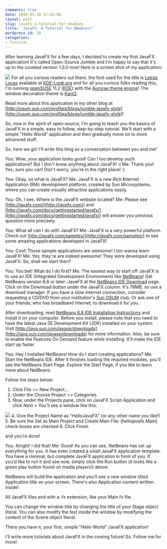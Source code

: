 ```yaml
---
comments: true
date: 2010-01-10 17:42:00
layout: post
slug: javafx-a-tutorial-for-newbies
title: 'JavaFX: A Tutorial for Newbies!'
wordpress_id: 30
categories:
- Tutorial
---
```


After learning JavaFX for a few days, I decided to create my first JavaFX application! It's called Open-Source Jumble and I'm happy to say that it's up to the coveted version 1.0.0 now! Here is a screen shot of my application:


[![](http://rishabhsrao.files.wordpress.com/2010/01/jumble_app_snapshot1.jpeg?w=175)](http://rishabhsrao.files.wordpress.com/2010/01/jumble_app_snapshot1.jpeg)
For all you curious readers out there, the font used for the title is [Letras Locas](http://www.kde-look.org/content/show.php/Letras+Locas?content=116231) available at [KDE-Look.org](http://www.kde-look.org/) and for all you curious folks reading this, I'm running [openSUSE](http://www.opensuse.org/) 11.2 ([KDE](http://www.kde.org/)) with the [Aurorae theme engine](http://www.kde-look.org/content/show.php/Aurorae+Theme+Engine?content=107158)! The window decoration theme is [Kant2](http://www.kde-look.org/content/show.php/Kant2+Aurorae?content=115339). 

Read more about this application in my other blog at [http://osum.sun.com/profiles/blogs/jumble-javafx-style](http://osum.sun.com/profiles/blogs/jumble-javafx-style)!

So, now in the spirit of open-source, I'm going to teach you the basics of JavaFX in a simple, easy to follow, step-by-step tutorial. We'll start with a simple "Hello World" application and then gradually move on to more advanced stuff.

So, here we go! I'll write this blog as a conversation between you and me!

You: Wow, your application looks good! Can I too develop such applications? But I don't know anything about JavaFX! :(
Me: Thank you! Yes, sure you can! Don't worry, you're in the right place! :)

You:  Okay, so what is JavaFX?
Me: JavaFX is a new Rich **I**nternet Application (RIA) development platform, created by Sun Microsystems, where you can create visually attractive applications easily.

You: Oh, I see. Where is the JavaFX website located?
Me: Please see [http://javafx.com/](http://javafx.com/) and  [http://javafx.com/docs/gettingstarted/javafx/](http://javafx.com/docs/gettingstarted/javafx/) will answer you previous question more precisely.

You: What all can I do with JavaFX?
Me: JavaFX is a very powerful platform. Check out [http://javafx.com/samples/](http://javafx.com/samples/) to see some amazing applications developed in JavaFX!

You: Cool! Those sample applications are awesome! I too wanna learn JavaFX!
Me: Yes, they're are indeed awesome! They were developed using JavaFX. So, shall we start then?

You: You bet! What do I do first?
Me: The easiest way to start off JavaFX is to use an IDE (Integrated Development Environment) like [NetBeans](http://netbeans.org/)! Get NetBeans version 6.8 or later: JavaFX at the [NetBeans IDE Download](http://netbeans.org/downloads/index.html) page. Click on the Download button under the JavaFX column. It's 78MB, so use a download manager. If you have a slow internet connection, consider requesting a CD/DVD from your institution's [Sun OSUM](http://osum.sun.com/) club. Or ask one of your friends, who has broadband internet, to download it for you.

After downloading, read [NetB](http://netbeans.org/community/releases/68/install.html)[eans 6.8 IDE Installation Instructions](http://netbeans.org/community/releases/68/install.html) and install it on your computer. Before you install, please note that you need to have the latest Java SE Development Kit (JDK) installed on your system. Visit [http://java.sun.com/javase/downloads](http://java.sun.com/javase/downloads) for more information. Also, be sure to enable the Features On Demand feature while installing. It'll make the IDE start up faster.

You: Hey I installed NetBeans! How do I start creating applications?
Me: Start the NetBeans IDE. After it finishes loading the required modules, you'll see the NetBeans Start Page. Explore the Start Page, if you like to learn more about NetBeans.

Follow the steps below:
1. Click File >> New Project...
2. Under the Choose Project >> Categories
3. Now, under the Projects pane, click on JavaFX Script Application and click Next >
You'll see a window like this:

[![](http://rishabhsrao.files.wordpress.com/2010/01/newproject2.jpeg?w=300)](http://rishabhsrao.files.wordpress.com/2010/01/newproject2.jpeg)
4. Give the Project Name as "HelloJavaFX" (or any other name you like!)
5. Be sure the Set as Main Project and Create Main File: [hellojavafx.Main] check-boxes are checked
6. Click Finish

and you're done!

You: Alright! I did that!
Me: Good! As you can see, NetBeans has set up everything for you. It has even created a small JavaFX application template. You have a minimal, but complete JavaFX application in front of you. If you'd like to run it and see now, simply click the Run button (it looks like a green play button found on media players!) above.

NetBeans will build the application and you'll see a new window titled Application title on your screen. There's also Application content written inside!

All JavaFX files end with a .fx extension, like your Main.fx file.

You can change the window title by changing the title of your Stage object literal. You can also modify the text inside the window by modifying the content of the Scene object literal.

There you have it, your first, simple "Hello World" JavaFX application!

I'll write more tutorials about JavaFX in the coming future! So, Follow me for more!


